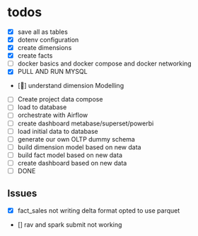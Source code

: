 # todos

- [X]  save all as tables
- [X] dotenv configuration
- [X] create dimensions  
- [X] create facts
- [ ] docker basics and docker compose and docker networking
- [X] PULL AND RUN MYSQL
- [🚀] understand dimension Modelling
- [ ] Create project data compose
- [ ] load to database
- [ ] orchestrate with Airflow
- [ ] create dashboard metabase/superset/powerbi
- [ ] load initial data to database
- [ ] generate our own OLTP dummy schema
- [ ] build dimension model based on new data
- [ ] build fact model based on new data
- [ ] create dashboard based on new data
- [ ] DONE

## Issues

- [X]  fact_sales not writing delta format  opted to use parquet
  
<!-- ALTER TABLE <table_name> SET TBLPROPERTIES ( 'delta.columnMapping.mode' = 'name', 'delta.minReaderVersion' = '2', 'delta.minWriterVersion' = '5') -->
- []  rav and spark submit not working


<!-- URL <>  STORE <> BUILD FACTS AND DIMENSIONS <> LOAD TO DATABASE (duckdb, postgres) -->


<!-- Data from this DBT project
https://github.com/Data-Engineer-Camp/dbt-dimensional-modelling/tree/main -->

